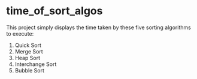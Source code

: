 # time_of_sort_algos
This project simply displays the time taken by these five sorting algorithms to execute:
1. Quick Sort
2. Merge Sort
3. Heap Sort
4. Interchange Sort
5. Bubble Sort
